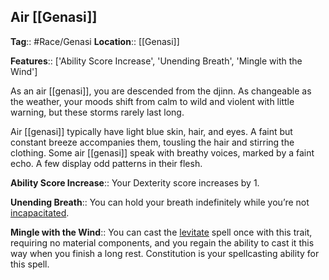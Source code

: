 ## Air [[Genasi]]
**Tag**:: #Race/Genasi
**Location**:: [[Genasi]]

**Features**:: ['Ability Score Increase', 'Unending Breath', 'Mingle with the Wind']

As an air [[genasi]], you are descended from the djinn. As changeable as the weather, your moods shift from calm to wild and violent with little warning, but these storms rarely last long.

Air [[genasi]] typically have light blue skin, hair, and eyes. A faint but constant breeze accompanies them, tousling the hair and stirring the clothing. Some air [[genasi]] speak with breathy voices, marked by a faint echo. A few display odd patterns in their flesh.

**Ability Score Increase**:: Your Dexterity score increases by 1.

**Unending Breath**:: You can hold your breath indefinitely while you’re not [incapacitated](https://www.dndbeyond.com/compendium/rules/basic-rules/appendix-a-conditions#Incapacitated).

**Mingle with the Wind**:: You can cast the [levitate](https://www.dndbeyond.com/spells/levitate) spell once with this trait, requiring no material components, and you regain the ability to cast it this way when you finish a long rest. Constitution is your spellcasting ability for this spell.
